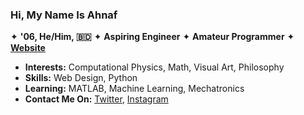 ### Hi, My Name Is Ahnaf
✦ **'06, He/Him, 🇧🇩** ✦ **Aspiring Engineer** ✦ **Amateur Programmer** ✦ **[Website](httpsbayleaf.github.io)**

- **Interests:** Computational Physics, Math, Visual Art, Philosophy
- **Skills:** Web Design, Python
- **Learning:** MATLAB, Machine Learning, Mechatronics
- **Contact Me On:** [Twitter](https://twitter.com/https_bayleaf), [Instagram](https://www.instagram.com/pikobyte.exe/)